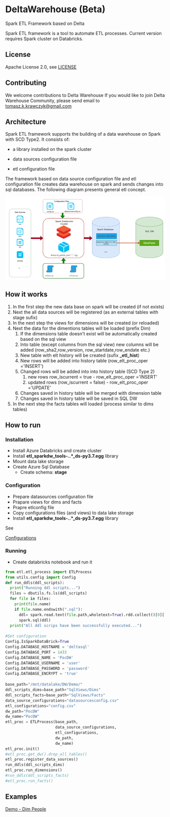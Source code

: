 # DeltaWarehouse (Beta)
Spark ETL Framework based on Delta  

Spark ETL framework is a tool to automate ETL processes.
Current version requires Spark cluster on Databricks.

## License

Apache License 2.0, see  [LICENSE](LICENSE) 

## Contributing
We welcome contributions to Delta Warehouse
If you would like to join Delta Warehouse Community, please send email to [tomasz.k.krawczyk@gmail.com](tomasz.k.krawczyk@gmail.com) 

## Architecture

Spark ETL framework supports the building of a data warehouse on Spark with SCD Type2.
It consists of:

- a library installed on the spark cluster

- data sources configuration file

- etl configuration file

  

The framework based on data source configuration file and etl configuration file creates data warehouse on spark and sends changes into sql databases.
The following diagram presents general etl concept.

![Archiecture](./docs/imgs/architecture.png)



## How it works

1. In the first step the new data base on spark will be created (if not exists)
2. Next the all data sources will be registered (as an external tables with stage sufix)
3. In the next step the views for dimensions will be created (or reloaded)
4. Next the data for the dimentions tables will be loaded  (prefix Dim)
   1. If the dimensions table doesn't exist will be automatically created based on the sql view
   2. Into table (except columns from the sql view) new columns will be added (row_sha2,row_version, row_startdate,row_endate etc.)
   3. New table with elt history will be created (sufix **_etl_hist**)
   4. New rows will be added into history table (row_elt_proc_oper ='INSERT')
   5. Changed rows will be added into into history table (SCD Type 2)
      1. new rows   row_iscurrent = true -  row_elt_proc_oper ='INSERT'
      2. updated rows (row_iscurrent = false) -  row_elt_proc_oper ='UPDATE'
   6. Changes saved in history table will be merged with dimension table
   7. Changes saved in history table will be saved in SQL DW
5. In the next step the facts tables will loaded (process similar to dims tables)

## How to run

### Installation

- Install Azure Databricks and create cluster
- Install **etl_sparkdw_tools-*.*.*_ds-py3.7.egg** library
- Mount data lake storage
- Create Azure Sql Database
  - Create schema: **stage**

### Configuration

- Prepare datasources configuration file
- Prapare views for dims and facts
- Prapre etlconfig file
- Copy configurations files (and views) to data lake storage
- Install **etl_sparkdw_tools-*.*.*_ds-py3.7.egg** library

See 

 [Configurations](./docs/Configurations.md) 

### Running

- Create databricks notebook and run it 

```python
from etl.etl_process import ETLProcess
from utils.config import Config
def run_ddls(ddl_scripts):
  print("Running ddl scripts...")
  files = dbutils.fs.ls(ddl_scripts)
  for file in files:
    print(file.name)
    if file.name.endswith(".sql"):
      ddl= spark.read.text(file.path,wholetext=True).rdd.collect()[0]['value']
      spark.sql(ddl)
  print("All ddl scrips have been successfully executed...")
  
#Set configuration
Config.IsSparkDataBrick=True
Config.DATABASE_HOSTNAME = 'deltasql'
Config.DATABASE_PORT = 1433
Config.DATABASE_NAME = 'PocDW'
Config.DATABASE_USERNAME = 'user'
Config.DATABASE_PASSWORD = 'password'
Config.DATABASE_ENCRYPT = 'true'

base_path="/mnt/datalake/DW/Demo/"
ddl_scripts_dims=base_path+"SqlViews/Dims"
ddl_scripts_facts=base_path+"SqlViews/Facts"
data_source_configurations="datasourcesconfig.csv"
etl_configurations="config.csv"
dw_path="PocDW"
dw_name="PocDW"
etl_proc = ETLProcess(base_path,
                      data_source_configurations,
                      etl_configurations,
                      dw_path,
                      dw_name)
etl_proc.init()
#etl_proc.get_dw().drop_all_tables()
etl_proc.register_data_sources()
run_ddls(ddl_scripts_dims)
etl_proc.run_dimensions()
#run_ddls(ddl_scripts_facts)
#etl_proc.run_facts()
```



## Examples

 [Demo - Dim People](./docs/DemoPeople.md) 